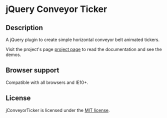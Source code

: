 # jQuery Conveyor Ticker

## Description

A jQuery plugin to create simple horizontal conveyor belt animated tickers.

Visit the project's page [project page](https://lluz.github.io/jquery.jConveyorTicker/) to read the documentation and see the demos.

## Browser support

Compatible with all browsers and IE10+.

## License

jConveyorTicker is licensed under the [MIT license](http://opensource.org/licenses/MIT).